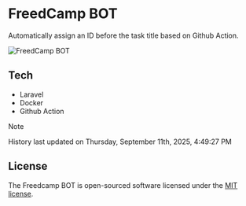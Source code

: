 # FreedCamp BOT

Automatically assign an ID before the task title based on Github Action.

![FreedCamp BOT](https://repository-images.githubusercontent.com/737932867/7d34798b-2680-471c-b089-a78a718d3d6a)

## Tech

- Laravel
- Docker
- Github Action

> [!NOTE]  
> History last updated on Thursday, September 11th, 2025, 4:49:27 PM

## License

The Freedcamp BOT is open-sourced software licensed under the [MIT license](https://opensource.org/licenses/MIT).

